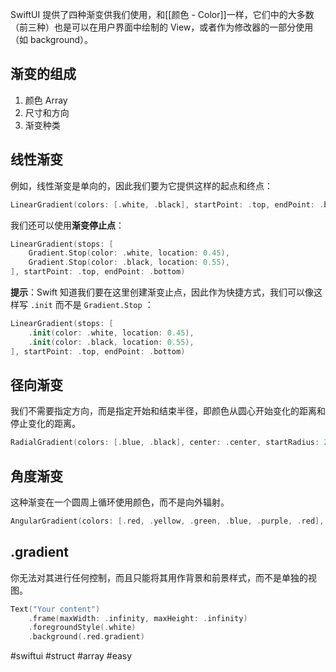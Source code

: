 SwiftUI 提供了四种渐变供我们使用，和[[颜色 - Color]]一样，它们中的大多数（前三种）也是可以在用户界面中绘制的 View，或者作为修改器的一部分使用（如 background）。

## 渐变的组成

1. 颜色 Array
2. 尺寸和方向
3. 渐变种类

## 线性渐变

例如，线性渐变是单向的，因此我们要为它提供这样的起点和终点：

```swift
LinearGradient(colors: [.white, .black], startPoint: .top, endPoint: .bottom)
```

我们还可以使用**渐变停止点**：

```swift
LinearGradient(stops: [
    Gradient.Stop(color: .white, location: 0.45),
    Gradient.Stop(color: .black, location: 0.55),
], startPoint: .top, endPoint: .bottom)
```

**提示**：Swift 知道我们要在这里创建渐变止点，因此作为快捷方式，我们可以像这样写 `.init` 而不是 `Gradient.Stop` ：

```swift
LinearGradient(stops: [
    .init(color: .white, location: 0.45),
    .init(color: .black, location: 0.55),
], startPoint: .top, endPoint: .bottom)
```

## 径向渐变

我们不需要指定方向，而是指定开始和结束半径，即颜色从圆心开始变化的距离和停止变化的距离。

```swift
RadialGradient(colors: [.blue, .black], center: .center, startRadius: 20, endRadius: 200)
```

## 角度渐变

这种渐变在一个圆周上循环使用颜色，而不是向外辐射。

```swift
AngularGradient(colors: [.red, .yellow, .green, .blue, .purple, .red], center: .center)
```

## .gradient

你无法对其进行任何控制，而且只能将其用作背景和前景样式，而不是单独的视图。

```swift
Text("Your content")
    .frame(maxWidth: .infinity, maxHeight: .infinity)
    .foregroundStyle(.white)
    .background(.red.gradient)
```

#swiftui #struct #array #easy 